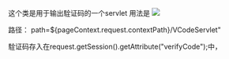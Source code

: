 这个类是用于输出駩证码的一个servlet 
用法是 
<img src="path">


路径： path=${pageContext.request.contextPath}/VCodeServlet"

駩证码存入在request.getSession().getAttribute("verifyCode");中，